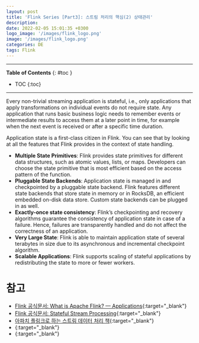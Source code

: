 ```yaml
---
layout: post
title: 'Flink Series [Part3]: 스트림 처리의 핵심(2) 상태관리'
description: 
date: 2022-02-05 15:01:35 +0300
logo_image: '/images/flink_logo.png'
image: '/images/flink_logo.png'
categories: DE
tags: Flink
---
```

---

**Table of Contents**
{: #toc }
*  TOC
{:toc}

---

Every non-trivial streaming application is stateful, i.e., only applications that apply transformations on individual events do not require state. Any application that runs basic business logic needs to remember events or intermediate results to access them at a later point in time, for example when the next event is received or after a specific time duration.  

Application state is a first-class citizen in Flink. You can see that by looking at all the features that Flink provides in the context of state handling.  

- **Multiple State Primitives**: Flink provides state primitives for different data structures, such as atomic values, lists, or maps. Developers can choose the state primitive that is most efficient based on the access pattern of the function.
- **Pluggable State Backends**: Application state is managed in and checkpointed by a pluggable state backend. Flink features different state backends that store state in memory or in RocksDB, an efficient embedded on-disk data store. Custom state backends can be plugged in as well.
- **Exactly-once state consistency**: Flink’s checkpointing and recovery algorithms guarantee the consistency of application state in case of a failure. Hence, failures are transparently handled and do not affect the correctness of an application.
- **Very Large State**: Flink is able to maintain application state of several terabytes in size due to its asynchronous and incremental checkpoint algorithm.
- **Scalable Applications**: Flink supports scaling of stateful applications by redistributing the state to more or fewer workers.

# 참고
- [Flink 공식문서: What is Apache Flink? — Applications](https://flink.apache.org/flink-applications.html){:target="_blank"}
- [Flink 공식문서: Stateful Stream Processing](https://nightlies.apache.org/flink/flink-docs-master/docs/concepts/stateful-stream-processing/){:target="_blank"}
- [아파치 플링크로 하는 스트림 데이터 처리 책](http://www.kyobobook.co.kr/product/detailViewKor.laf?ejkGb=KOR&mallGb=KOR&barcode=9791161754093&orderClick=LEa&Kc=){:target="_blank"}
- [](){:target="_blank"}
- [](){:target="_blank"}